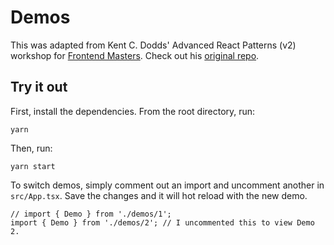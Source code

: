 # Demos

This was adapted from Kent C. Dodds' Advanced React Patterns (v2) workshop for [Frontend Masters](https://www.frontendmasters.com). Check out
his [original repo](https://github.com/kentcdodds/advanced-react-patterns-v2).

## Try it out

First, install the dependencies. From the root directory, run:

```
yarn
```

Then, run:

```
yarn start
```

To switch demos, simply comment out an import and uncomment another in `src/App.tsx`. Save the changes and it will hot reload with the new demo.

```tsx
// import { Demo } from './demos/1';
import { Demo } from './demos/2'; // I uncommented this to view Demo 2.
```
